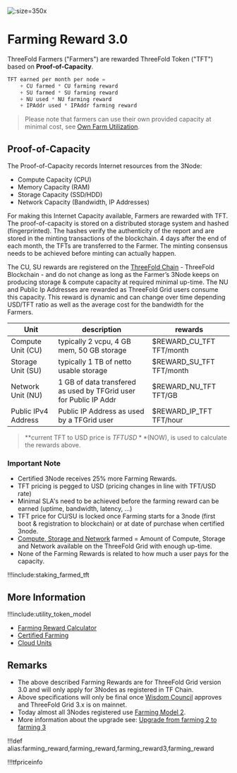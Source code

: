 ![](img/farming_reward.jpg ':size=350x')

# Farming Reward 3.0

ThreeFold Farmers ("Farmers") are rewarded ThreeFold Token ("TFT") based on **Proof-of-Capacity**.

```python
TFT earned per month per node = 
    + CU farmed * CU farming reward 
    + SU farmed * SU farming reward 
    + NU used * NU farming reward
    + IPAddr used * IPAddr farming reward

```

> Please note that farmers can use their own provided capacity at minimal cost, see [Own Farm Utilization](proof_of_utilization).

## Proof-of-Capacity
 
The Proof-of-Capacity records Internet resources from the 3Node: 
- Compute Capacity (CPU)
- Memory Capacity (RAM)
- Storage Capacity (SSD/HDD)
- Network Capacity (Bandwidth, IP Addresses)

For making this Internet Capacity available, Farmers are rewarded with TFT. The proof-of-capacity is stored on a distributed storage system and hashed (fingerprinted). The hashes verify the authenticity of the report and are stored in the minting transactions of the blockchain. 4 days after the end of each month, the TFTs are transferred to the Farmer. The minting consensus needs to be achieved before minting can actually happen.

The CU, SU rewards are registered on the [ThreeFold Chain](tfchain) - ThreeFold Blockchain - and do not change as long as the Farmer’s 3Node keeps on producing storage & compute capacity at required minimal up-time. The NU and Public Ip Addresses are rewarded as ThreeFold Grid users consume this capacity. This reward is dynamic and can change over time depending USD/TFT ratio as well as the average cost for the bandwidth for the Farmers.

| Unit                | description                                                       | rewards                  |
| ------------------- | ----------------------------------------------------------------- | ------------------------ |
| Compute Unit (CU)   | typically 2 vcpu, 4 GB mem, 50 GB storage                         | $REWARD_CU_TFT TFT/month |
| Storage Unit (SU)   | typically 1 TB of netto usable storage                            | $REWARD_SU_TFT TFT/month |
| Network Unit (NU)   | 1 GB of data transfered as used by TFGrid user for Public IP Addr | $REWARD_NU_TFT TFT/GB    |
| Public IPv4 Address | Public IP Address as used by a TFGrid user                        | $REWARD_IP_TFT TFT/hour  |

> **current TFT to USD price is $TFTUSD** ($NOW), is used to calculate the rewards above.

### Important Note

- Certified 3Node receives 25% more Farming Rewards.
- TFT pricing is pegged to USD (pricing changes in line with TFT/USD rate)
- Minimal SLA's need to be achieved before the farming reward can be earned (uptime, bandwidth, latency, ...) 
- TFT price for CU/SU is locked once Farming starts for a 3node (first boot & registration to blockchain) or at date of purchase when certified 3node.
- [Compute, Storage and Network](cloudunits) farmed  = Amount of Compute, Storage and Network available on the ThreeFold Grid with enough up-time.
- None of the Farming Rewards is related to how much a user pays for the capacity.

!!!include:staking_farmed_tft

## More Information

!!!include:utility_token_model

- [Farming Reward Calculator](farming_calculator)
- [Certified Farming](@certified_farming)
- [Cloud Units](cloudunits)

## Remarks

- The above described Farming Rewards are for ThreeFold Grid version 3.0 and will only apply for 3Nodes as registered in TF Chain.
- Above specifications will only be final once [Wisdom Council](wisdom_council) approves and ThreeFold Grid 3.x is on mainnet.
- Today almost all 3Nodes registered use [Farming Model 2](farming_reward2).
- More information about the upgrade see: [Upgrade from farming 2 to farming 3](farming_upgrade_2_3)

!!!def alias:farming_reward,farming_reward,farming_reward3,farming_reward

!!!tfpriceinfo
